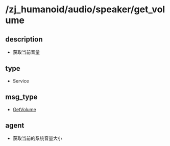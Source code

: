 # /zj_humanoid/audio/speaker/get_volume

## description
- 获取当前音量

## type
- Service

## msg_type
- [GetVolume](../../../../../zj_humanoid_types.md#GetVolume)

## agent
- 获取当前的系统音量大小

